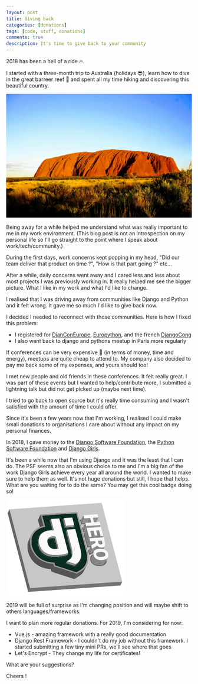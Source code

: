 ```yaml
---
layout: post
title: Giving back
categories: [donations]
tags: [code, stuff, donations]
comments: true
description: It's time to give back to your community
---
```


2018 has been a hell of a ride 🔥.

I started with a three-month trip to Australia (holidays :sunglasses:), learn how to dive in the great barreer reef :tropical_fish: and spent all my time hiking and discovering this beautiful country.

![Australia_Uluru](/assets/images/australia_uluru.jpg)

Being away for a while helped me understand what was really important to me in my work environment. (This blog post is not an introspection on my personal life so I'll go straight to the point where I speak about work/tech/community.)

During the first days, work concerns kept popping in my head, "Did our team deliver that product on time ?", "How is that part going ?" etc...

After a while, daily concerns went away and I cared less and less about most projects I was previously working in. It really helped me see the bigger picture. What I like in my work and what I'd like to change.

I realised that I was driving away from communities like Django and Python and it felt wrong. It gave me so much I'd like to give back now.

I decided I needed to reconnect with those communities. Here is how I fixed this problem:

- I registered for [DjanConEurope](https://2018.djangocon.eu/), [Europython](https://ep2018.europython.eu/en/), and the french [DjangoCong](http://rencontres.django-fr.org/2018/)
- I also went back to django and pythons meetup in Paris more regularly

If conferences can be very expensive :money_with_wings: (in terms of money, time and energy), meetups are quite cheap to attend to. My company also decided to pay me back some of my expenses, and yours should too!

I met new people and old friends in these conferences. It felt really great. I was part of these events but I wanted to help/contribute more, I submitted a lightning talk but did not get picked up (maybe next time).

I tried to go back to open source but it's really time consuming and I wasn't satisfied with the amount of time I could offer.

Since it's been a few years now that I'm working, I realised I could make small donations to organisations I care about without any impact on my personal finances.

In 2018, I gave money to the [Django Software Foundation](https://www.djangoproject.com/fundraising/), the [Python Software Foundation](https://www.python.org/psf/donations/) and [Django Girls](https://djangogirls.org/).

It's been a while now that I'm using Django and it was the least that I can do. The PSF seems also an obvious choice to me and I'm a big fan of the work Django Girls achieve every year all around the world. I wanted to make sure to help them as well.
It's not huge donations but still, I hope that helps. What are you waiting for to do the same? You may get this cool badge doing so!

![django_badge](/assets/images/django_hero.png)

2019 will be full of surprise as I'm changing position and will maybe shift to others languages/frameworks.

I want to plan more regular donations. For 2019, I'm considering for now:

- Vue.js - amazing framework with a really good documentation
- Django Rest Framework - I couldn't do my job without this framework. I started submitting a few tiny mini PRs, we'll see where that goes
- Let's Encrypt - They change my life for certificates!


What are your suggestions?

Cheers !
